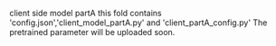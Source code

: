 client side model partA
this fold contains 'config.json','client_model_partA.py' and 'client_partA_config.py'
The pretrained parameter will be uploaded soon.
